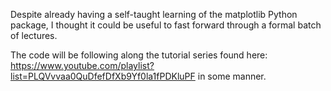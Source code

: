Despite already having a self-taught learning of the matplotlib Python package, I thought it could be useful to fast forward through a formal batch of lectures.

The code will be following along the tutorial series found here: https://www.youtube.com/playlist?list=PLQVvvaa0QuDfefDfXb9Yf0la1fPDKluPF in some manner.
